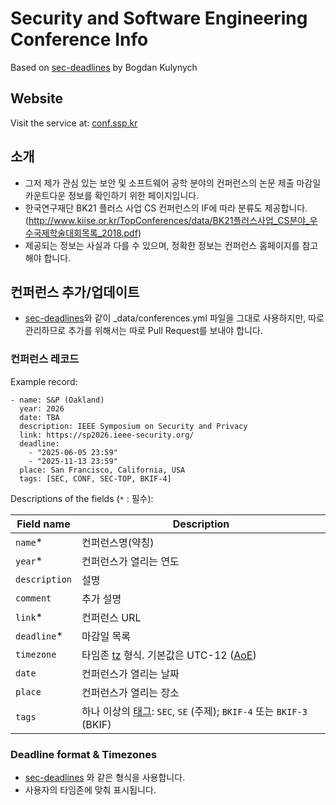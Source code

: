 # Security and Software Engineering Conference Info

Based on [sec-deadlines](https://sec-deadlines.github.io) by Bogdan Kulynych

## Website
Visit the service at: [conf.ssp.kr](https://conf.ssp.kr)

## 소개
- 그저 제가 관심 있는 보안 및 소프트웨어 공학 분야의 컨퍼런스의 논문 제출 마감일 카운트다운 정보를 확인하기 위한 페이지입니다.
- 한국연구재단 BK21 플러스 사업 CS 컨퍼런스의 IF에 따라 분류도 제공합니다.
 (http://www.kiise.or.kr/TopConferences/data/BK21플러스사업_CS분야_우수국제학술대회목록_2018.pdf)
- 제공되는 정보는 사실과 다를 수 있으며, 정확한 정보는 컨퍼런스 홈페이지를 참고해야 합니다.

## 컨퍼런스 추가/업데이트

 - [sec-deadlines](https://sec-deadlines.github.io)와 같이 _data/conferences.yml 파일을 그대로 사용하지만, 따로 관리하므로 추가를 위해서는 따로 Pull Request를 보내야 합니다.

### 컨퍼런스 레코드

Example record:

```
- name: S&P (Oakland)
  year: 2026
  date: TBA
  description: IEEE Symposium on Security and Privacy
  link: https://sp2026.ieee-security.org/
  deadline:
    - "2025-06-05 23:59"
    - "2025-11-13 23:59"
  place: San Francisco, California, USA
  tags: [SEC, CONF, SEC-TOP, BKIF-4]
```

Descriptions of the fields (`*` : 필수):

| Field name    | Description                                                                  |
|---------------|------------------------------------------------------------------------------|
| `name`\*      | 컨퍼런스명(약칭)                                                               |
| `year`\*      | 컨퍼런스가 열리는 연도                                                          |
| `description` | 설명                                                                         |
| `comment`     | 추가 설명                                                                  |
| `link`\*      | 컨퍼런스 URL                                                                |
| `deadline`\*  | 마감일 목록                                                                   |
| `timezone`    | 타임존 [tz][1] 형식. 기본값은 UTC-12 ([AoE][2])                               |
| `date`        | 컨퍼런스가 열리는 날짜                                                          |
| `place`       | 컨퍼런스가 열리는 장소                                                          |
| `tags`        | 하나 이상의 [태그][3]: `SEC`, `SE` (주제); `BKIF-4` 또는 `BKIF-3` (BKIF)      |



### Deadline format & Timezones

- [sec-deadlines](https://sec-deadlines.github.io) 와 같은 형식을 사용합니다.
- 사용자의 타임존에 맞춰 표시됩니다.

[1]: https://en.wikipedia.org/wiki/List_of_tz_database_time_zones
[2]: https://www.timeanddate.com/time/zones/aoe
[3]: _data/types.yml


